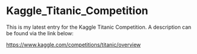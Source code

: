 # Kaggle_Titanic_Competition

This is my latest entry for the Kaggle Titanic Competition. 
A description can be found via the link below:

https://www.kaggle.com/competitions/titanic/overview 
